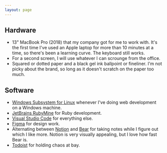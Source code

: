 ```yaml
---
layout: page
---
```


## Hardware

* 13" MacBook Pro (2018) that my company got for me to work with. It's the first time I've used an Apple laptop for more than 10 minutes at a time, so there's been a learning curve. The keyboard still works.
* For a second screen, I will use whatever I can scrounge from the office.
* Squared or dotted paper and a black gel ink ballpoint or fineliner. I'm not picky about the brand, so long as it doesn't scratch on the paper too much.

## Software

* [Windows Subsystem for Linux](https://docs.microsoft.com/en-us/windows/wsl/faq) whenever I've doing web development on a Windows machine.
* [JetBrains RubyMine](https://www.jetbrains.com/ruby/) for Ruby development.
* [Visual Studio Code](https://code.visualstudio.com/) for everything else.
* [Figma](https://www.figma.com/) for design work.
* Alternating between [Notion](https://notion.so) and [Bear](https://bear.app/) for taking notes while I figure out which I like more. Notion is very visually appealing, but I love how fast Bear is.
* [Todoist](https://todoist.com) for holding chaos at bay. 
